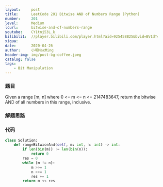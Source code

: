 ```yaml
---
layout:     post
title:      LeetCode 201 Bitwise AND of Numbers Range (Python)
number:     201
level:      Medium
lcurl:      bitwise-and-of-numbers-range
youtube:    CY1tnj53L_k
bilibili1:  //player.bilibili.com/player.html?aid=925458825&bvid=BV1dT4y1g75m&cid=182216832&page=1
xigua:      
date:       2020-04-26
author:     小明MaxMing
header-img: img/post-bg-coffee.jpeg
catalog: false
tags:
    - Bit Manipulation
---
```


### 题目

Given a range [m, n] where 0 <= m <= n <= 2147483647, return the bitwise AND of all numbers in this range, inclusive.

### 解题思路



### 代码
```python
class Solution:
    def rangeBitwiseAnd(self, m: int, n: int) -> int:
        if len(bin(m)) != len(bin(n)):
            return 0
        res = 0
        while (m != n):
            m >>= 1
            n >>= 1
            res += 1
        return m << res
```